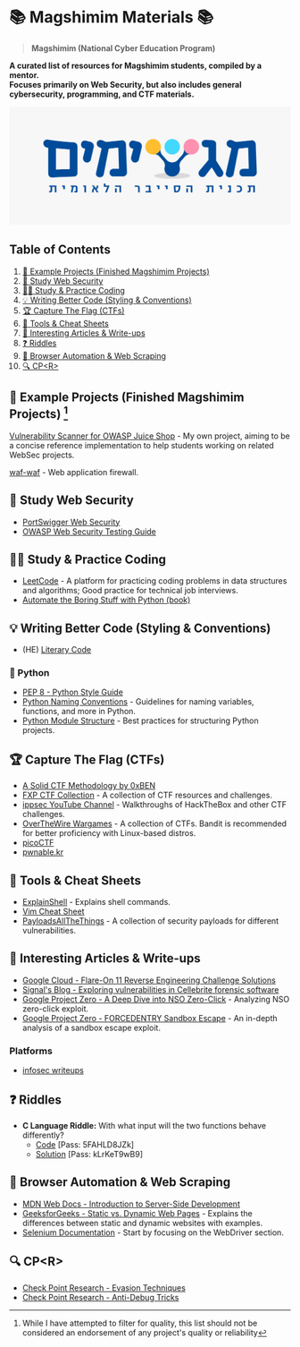 # 📚 Magshimim Materials 📚

> **Magshimim (National Cyber Education Program)**

**A curated list of resources for Magshimim students, compiled by a mentor.<br>Focuses primarily on Web Security, but also includes general cybersecurity, programming, and CTF materials.**

![alt text](image.jpg)

## Table of Contents

1. [📂 Example Projects (Finished Magshimim Projects)](#📂-example-projects-finished-magshimim-projects)
2. [🔐 Study Web Security](#🔐-study-web-security)
3. [👨‍💻 Study & Practice Coding](#👨‍💻-study--practice-coding)
4. [💡 Writing Better Code (Styling & Conventions)](#💡-writing-better-code-styling--conventions)
5. [🏆 Capture The Flag (CTFs)](#🏆-capture-the-flag-ctfs)
6. [🔧 Tools & Cheat Sheets](#🔧-tools--cheat-sheets)
7. [📄 Interesting Articles & Write-ups](#📄-interesting-articles--write-ups)
8. [❓ Riddles](#❓-riddles)
9. [🤖 Browser Automation & Web Scraping](#🤖-browser-automation--web-scraping)
10. [🔍 CP\<R\>](#🔍-cpr)

## 📂 Example Projects (Finished Magshimim Projects) [^1]

[Vulnerability Scanner for OWASP Juice Shop](https://github.com/MyNameIsHeart/owasp_juice_shop_vulnerability_scanner) - My own project, aiming to be a concise reference implementation to help students working on related WebSec projects.

[waf-waf](https://github.com/N-R-technologies/waf-waf) - Web application firewall.

## 🔐 Study Web Security
- [PortSwigger Web Security](https://portswigger.net/web-security)
- [OWASP Web Security Testing Guide](https://owasp.org/www-project-web-security-testing-guide/stable/)

## 👨‍💻 Study & Practice Coding

- [LeetCode](https://leetcode.com/) - A platform for practicing coding problems in data structures and algorithms; Good practice for technical job interviews.
- [Automate the Boring Stuff with Python (book)](https://automatetheboringstuff.com/#toc)

## 💡 Writing Better Code (Styling & Conventions)

- (HE) [Literary Code](https://www.geektime.co.il/literary-code/)
### 🐍 Python
 - [PEP 8 - Python Style Guide](https://peps.python.org/pep-0008/)
- [Python Naming Conventions](https://www.geeksforgeeks.org/python-naming-conventions/) - Guidelines for naming variables, functions, and more in Python.
- [Python Module Structure](https://docs.python-guide.org/writing/structure/#modules) - Best practices for structuring Python projects.

## 🏆 Capture The Flag (CTFs)
- [A Solid CTF Methodology by 0xBEN](https://benheater.com/my-ctf-methodology/)
- [FXP CTF Collection](https://www.fxp.co.il/showthread.php?t=17474110) - A collection of CTF resources and challenges.
- [ippsec YouTube Channel](https://www.youtube.com/@ippsec/videos) - Walkthroughs of HackTheBox and other CTF challenges.
- [OverTheWire Wargames](https://overthewire.org/wargames/) - A collection of CTFs. Bandit is recommended for better proficiency with Linux-based distros.
- [picoCTF](https://picoctf.org/)
- [pwnable.kr](http://pwnable.kr/)

## 🔧 Tools & Cheat Sheets
- [ExplainShell](https://explainshell.com/) - Explains shell commands.
- [Vim Cheat Sheet](https://vim.rtorr.com/)
- [PayloadsAllTheThings](https://github.com/swisskyrepo/PayloadsAllTheThings) - A collection of security payloads for different vulnerabilities.

## 📄 Interesting Articles & Write-ups
- [Google Cloud - Flare-On 11 Reverse Engineering Challenge Solutions](https://cloud.google.com/blog/topics/threat-intelligence/flareon-11-challenge-solutions)
- [Signal's Blog - Exploring vulnerabilities in Cellebrite forensic software](https://signal.org/blog/cellebrite-vulnerabilities/)
- [Google Project Zero - A Deep Dive into NSO Zero-Click](https://googleprojectzero.blogspot.com/2021/12/a-deep-dive-into-nso-zero-click.html) - Analyzing NSO zero-click exploit.
- [Google Project Zero - FORCEDENTRY Sandbox Escape](https://googleprojectzero.blogspot.com/2022/03/forcedentry-sandbox-escape.html) - An in-depth analysis of a sandbox escape exploit.
### Platforms
- [infosec writeups](https://infosecwriteups.com/)

## ❓ Riddles
- **C Language Riddle:** With what input will the two functions behave differently?
  - [Code](https://pastebin.com/iGSmYCYN) [Pass: 5FAHLD8JZk]
  - [Solution](https://pastebin.com/NJyYuQQw) [Pass: kLrKeT9wB9]

## 🤖 Browser Automation & Web Scraping

- [MDN Web Docs - Introduction to Server-Side Development](https://developer.mozilla.org/en-US/docs/Learn_web_development/Extensions/Server-side/First_steps/Introduction)
- [GeeksforGeeks - Static vs. Dynamic Web Pages](https://www.geeksforgeeks.org/difference-between-static-and-dynamic-web-pages/) - Explains the differences between static and dynamic websites with examples.
- [Selenium Documentation](https://www.selenium.dev/documentation/) - Start by focusing on the WebDriver section.

## 🔍 CP\<R\>
- [Check Point Research - Evasion Techniques](https://evasions.checkpoint.com/)
- [Check Point Research - Anti-Debug Tricks](https://anti-debug.checkpoint.com/)

[^1]: While I have attempted to filter for quality, this list should not be considered an endorsement of any project's quality or reliability
